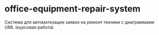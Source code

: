 # office-equipment-repair-system
Система для автоматизации заявок на ремонт техники с диаграммами UML (курсовая работа)
